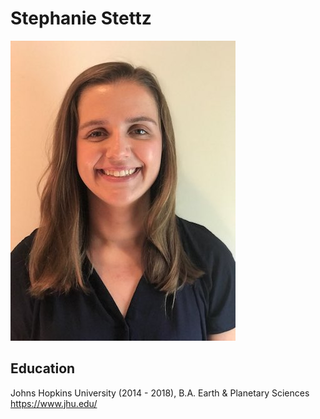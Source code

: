 # Stephanie Stettz


![Image of Stephanie Stettz](Stettz_IDphoto.JPG)



## Education
Johns Hopkins University (2014 - 2018), B.A. Earth & Planetary Sciences  
https://www.jhu.edu/

